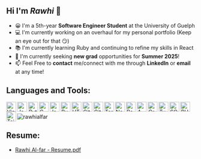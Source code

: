 ## Hi I'm ***Rawhi*** 👋
* 😀 I'm a 5th-year **Software Engineer Student** at the University of Guelph
* 💻 I'm currently working on an overhaul for my personal portfolio (Keep an eye out for that 😏)
* 📚 I'm currently learning Ruby and continuing to refine my skills in React
* 🤔 I'm currently seeking **new grad** opportunities for **Summer 2025**!
* 📫 Feel Free to **contact** me/connect with me through **LinkedIn** or **email** at any time!

## Languages and Tools:
<link rel="stylesheet" href="devicon.min.css">



<div >
<link rel="stylesheet" href="https://cdn.jsdelivr.net/gh/devicons/devicon@latest/devicon.min.css">

<!-- Visual Studio Code Icon -->
<img align="left" alt="Visual Studio Code" width="26px" src="https://cdn.jsdelivr.net/gh/devicons/devicon/icons/vscode/vscode-original.svg" />
<!-- JavaScript Icon -->
<img align="left" alt="JavaScript" width="26px" src="https://cdn.jsdelivr.net/gh/devicons/devicon/icons/javascript/javascript-original.svg" />
<!-- Python Icon -->
<img align="left" alt="Python" width="26px" src="https://cdn.jsdelivr.net/gh/devicons/devicon/icons/python/python-original.svg" />
<!-- C Icon -->
<img align="left" alt="C" width="26px" src="https://cdn.jsdelivr.net/gh/devicons/devicon/icons/c/c-original.svg" />
<!-- Java Icon -->
<img align="left" alt="Java" width="26px" src="https://cdn.jsdelivr.net/gh/devicons/devicon/icons/java/java-original.svg" />
<!-- Ruby Icon -->
<img align="left" alt="Ruby" width="26px" src="https://cdn.jsdelivr.net/gh/devicons/devicon/icons/ruby/ruby-original.svg" />
<!-- HTML5 Icon -->
<img align="left" alt="HTML5" width="26px" src="https://cdn.jsdelivr.net/gh/devicons/devicon/icons/html5/html5-original.svg" />
<!-- Git Icon -->
<img align="left" alt="Git" width="26px" src="https://cdn.jsdelivr.net/gh/devicons/devicon/icons/git/git-original.svg" />
<!-- GitHub Icon -->
<img align="left" alt="GitHub" width="26px" src="https://cdn.jsdelivr.net/gh/devicons/devicon/icons/github/github-original.svg" />
<!-- Terminal Icon -->
<img align="left" alt="Terminal" width="26px" src="https://cdn.jsdelivr.net/gh/devicons/devicon/icons/bash/bash-original.svg" />

<!-- Node.js Icon -->
<img align="left" alt="Node.js" width="26px" src="https://cdn.jsdelivr.net/gh/devicons/devicon/icons/nodejs/nodejs-original.svg" />
<!-- React.js Icon -->
<img align="left" alt="React.js" width="26px" src="https://cdn.jsdelivr.net/gh/devicons/devicon/icons/react/react-original.svg" />
<!-- AWS Icon -->
<img align="left" alt="AWS" width="26px" src="https://cdn.jsdelivr.net/gh/devicons/devicon/icons/amazonwebservices/amazonwebservices-original-wordmark.svg" />
<!-- GraphQL Icon -->
<img align="left" alt="GraphQL" width="26px" src="https://cdn.jsdelivr.net/gh/devicons/devicon/icons/graphql/graphql-plain.svg" />
<!-- TypeScript Icon -->
<img align="left" alt="TypeScript" width="26px" src="https://cdn.jsdelivr.net/gh/devicons/devicon/icons/typescript/typescript-original.svg" />
<!-- SQL Icon -->
<img align="left" alt="SQL" width="26px" src="https://cdn.jsdelivr.net/gh/devicons/devicon/icons/mysql/mysql-original.svg" />
<!-- PHP Icon -->
<img align="left" alt="PHP" width="26px" src="https://cdn.jsdelivr.net/gh/devicons/devicon/icons/php/php-original.svg" />
<!-- Tailwind CSS Icon -->
<img align="left" alt="Tailwind CSS" width="26px" src="https://cdn.jsdelivr.net/gh/devicons/devicon/icons/tailwindcss/tailwindcss-original.svg" />
 &nbsp; </div>

<p align="left"> <img src="https://komarev.com/ghpvc/?username=rawhialfar&label=Profile%20views&color=0e75b6&style=flat" alt="rawhialfar" /> </p>

## Resume:
* [Rawhi Al-far - Resume.pdf](https://github.com/rawhialfar/rawhialfar/blob/d37a681aaea48f6b0b31bf37bd47abde6f08721b/Rawhi%20Al-far%20-%20Resume.pdf)
